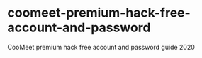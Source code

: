 # coomeet-premium-hack-free-account-and-password
CooMeet premium hack free account and password guide 2020
